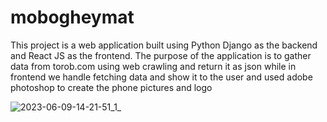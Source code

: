 # mobogheymat


This project is a web application built using Python Django as the backend and React JS as the frontend. The purpose of the application is to gather data from torob.com using web crawling and return it as json while in frontend we handle fetching data and show it to the user and used adobe photoshop to create the phone pictures and logo 


![2023-06-09-14-21-51_1_](https://s121.convertio.me/p/zx1DmY8_5YHzshmwgW-b3Q/7f460708bd16c181b2c45485994ef714/2023-06-09-14-21-51_1_.gif)
